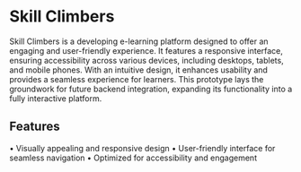 # Skill Climbers
Skill Climbers is a developing e-learning platform designed to offer an engaging and user-friendly experience. It features a responsive interface, ensuring accessibility across various devices, including desktops, tablets, and mobile phones. With an intuitive design, it enhances usability and provides a seamless experience for learners. This prototype lays the groundwork for future backend integration, expanding its functionality into a fully interactive platform.

## Features
• Visually appealing and responsive design
• User-friendly interface for seamless navigation
• Optimized for accessibility and engagement
